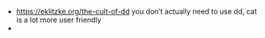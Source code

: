 - https://eklitzke.org/the-cult-of-dd you don’t actually need to use dd, cat is a lot more user friendly
-